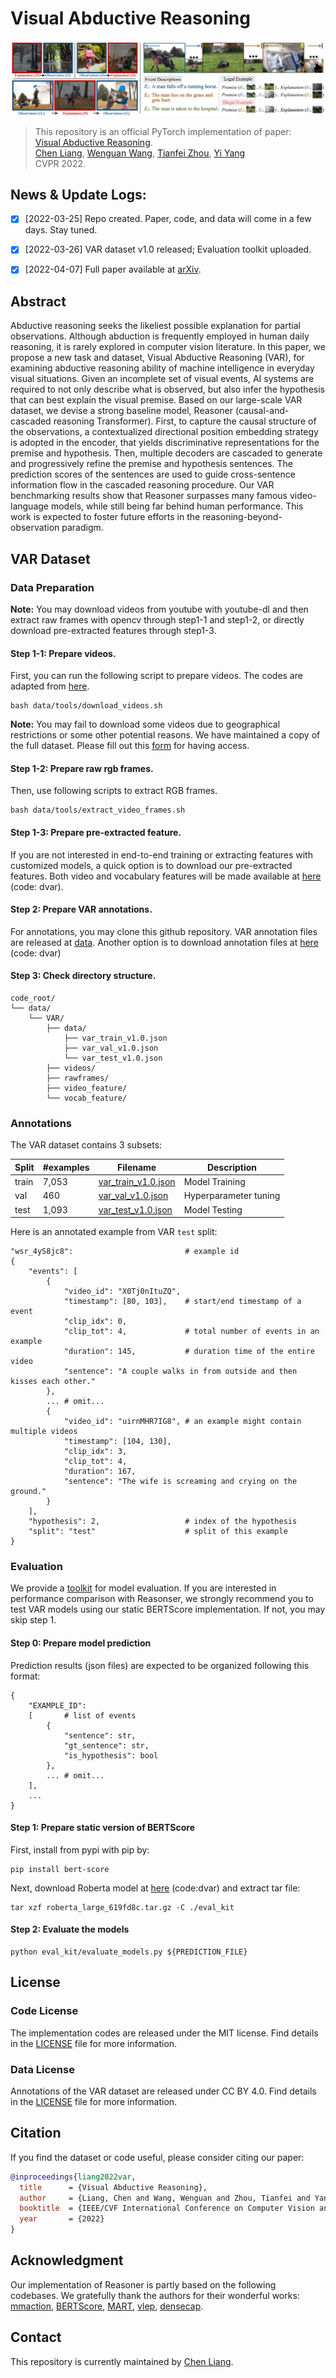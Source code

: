 # Visual Abductive Reasoning

<div align="center">
  <img src="assets/github_example.png">
</div>

> This repository is an official PyTorch implementation of paper:<br>
> [Visual Abductive Reasoning](https://arxiv.org/abs/2203.14040).<br>
> [Chen Liang](https://leonnnop.github.io/), [Wenguan Wang](https://sites.google.com/view/wenguanwang/), [Tianfei Zhou](https://www.tfzhou.com/), [Yi Yang](https://scholar.google.com/citations?user=RMSuNFwAAAAJ&hl=zh-CN) <br>
> CVPR 2022.


## News & Update Logs:
- [x] [2022-03-25] Repo created. Paper, code, and data will come in a few days. Stay tuned.
- [x] [2022-03-26] VAR dataset v1.0 released; Evaluation toolkit uploaded.
- [x] [2022-04-07] Full paper available at [arXiv](https://arxiv.org/abs/2203.14040).


## Abstract

Abductive reasoning seeks the likeliest possible explanation for partial observations. Although abduction is frequently employed in human daily reasoning, it is rarely explored in computer vision literature. In this paper, we propose a new task and dataset, Visual Abductive Reasoning (VAR), for examining abductive reasoning ability of machine intelligence in everyday visual situations. Given an incomplete set of visual events, AI systems are required to not only describe what is observed, but also infer the hypothesis that can best explain the visual premise. Based on our large-scale VAR dataset, we devise a strong baseline model, Reasoner (causal-and-cascaded reasoning Transformer). First, to capture the causal structure of the observations, a contextualized directional position embedding strategy is adopted in the encoder, that yields discriminative representations for the premise and hypothesis. Then, multiple decoders are cascaded to generate and progressively refine the premise and hypothesis sentences. The prediction scores of the sentences are used to guide cross-sentence information flow in the cascaded reasoning procedure. Our VAR benchmarking results show that Reasoner surpasses many famous video-language models, while still being far behind human performance. This work is expected to foster future efforts in the reasoning-beyond-observation paradigm.


## VAR Dataset 

### Data Preparation

**Note:** You may download videos from youtube with youtube-dl and then extract raw frames with opencv through step1-1 and step1-2, or directly download pre-extracted features through step1-3.

#### Step 1-1: Prepare videos.
First, you can run the following script to prepare videos. The codes are adapted from [here](https://github.com/open-mmlab/mmaction2/blob/master/tools/data/activitynet/). 
```
bash data/tools/download_videos.sh
```

**Note:** You may fail to download some videos due to geographical restrictions or some other potential reasons. We have maintained a copy of the full dataset. Please fill out this [form](https://forms.gle/VD9Ryu5dZPG9fMy36) for having access. 

#### Step 1-2: Prepare raw rgb frames.
Then, use following scripts to extract RGB frames.
```
bash data/tools/extract_video_frames.sh
```

#### Step 1-3: Prepare pre-extracted feature.
If you are not interested in end-to-end training or extracting features with customized models, a quick option is to download our pre-extracted features. Both video and vocabulary features will be made available at [here](https://pan.baidu.com/s/1Ju6O-05IhdVsNvpgbVpD7g) (code: dvar).

#### Step 2: Prepare VAR annotations.
For annotations, you may clone this github repository. VAR annotation files are released at [data](data). Another option is to download annotation files at [here](https://pan.baidu.com/s/1Ju6O-05IhdVsNvpgbVpD7g) (code: dvar)

#### Step 3: Check directory structure.

```
code_root/
└── data/
    └── VAR/
        ├── data/
            ├── var_train_v1.0.json
            ├── var_val_v1.0.json
        	└── var_test_v1.0.json 
        ├── videos/
        ├── rawframes/
        ├── video_feature/
        └── vocab_feature/
```

### Annotations
The VAR dataset contains 3 subsets:

| Split | #examples | Filename | Description|
| --- | --- | --- | --- |
| train | 7,053 | [var_train_v1.0.json](data/var_train_v1.0.json) | Model Training |
| val | 460 | [var_val_v1.0.json](data/var_val_v1.0.json) | Hyperparameter tuning |
| test | 1,093 | [var_test_v1.0.json](data/var_test_v1.0.json) | Model Testing |

Here is an annotated example from VAR `test` split:
```
"wsr_4yS8jc8":                         # example id
{
    "events": [
        {
            "video_id": "X0Tj0nItuZQ",
            "timestamp": [80, 103],    # start/end timestamp of a event
            "clip_idx": 0,
            "clip_tot": 4,             # total number of events in an example 
            "duration": 145,           # duration time of the entire video 
            "sentence": "A couple walks in from outside and then kisses each other."
        },
        ... # omit...
        {
            "video_id": "uirnMHR7IG8", # an example might contain multiple videos 
            "timestamp": [104, 130],
            "clip_idx": 3,
            "clip_tot": 4,
            "duration": 167,
            "sentence": "The wife is screaming and crying on the ground."
        }
    ],
    "hypothesis": 2,                   # index of the hypothesis
    "split": "test"                    # split of this example
}
```
### Evaluation

We provide a [toolkit](eval_kit) for model evaluation. If you are interested in performance comparison with Reasonser, we strongly recommend you to test VAR models using our static BERTScore implementation. If not, you may skip step 1.

#### Step 0: Prepare model prediction
Prediction results (json files) are expected to be organized following this format:
```
{
    "EXAMPLE_ID": 
    [       # list of events
        {
            "sentence": str,
            "gt_sentence": str,
            "is_hypothesis": bool
        },
        ... # omit...
    ],
    ...
}
```

#### Step 1: Prepare static version of BERTScore
First, install from pypi with pip by:
```
pip install bert-score
```
Next, download Roberta model at [here](https://pan.baidu.com/s/1Ju6O-05IhdVsNvpgbVpD7g) (code:dvar) and extract tar file:
```
tar xzf roberta_large_619fd8c.tar.gz -C ./eval_kit
```

#### Step 2: Evaluate the models
```
python eval_kit/evaluate_models.py ${PREDICTION_FILE} 
```

## License

### Code License
The implementation codes are released under the MIT license. 
Find details in the [LICENSE](CODE_LICENSE) file for more information.

### Data License
Annotations of the VAR dataset are released under CC BY 4.0. Find details in the [LICENSE](https://creativecommons.org/licenses/by/4.0/) file for more information.


## Citation

If you find the dataset or code useful, please consider citing our paper:

```bibtex
@inproceedings{liang2022var,
  title      = {Visual Abductive Reasoning},
  author     = {Liang, Chen and Wang, Wenguan and Zhou, Tianfei and Yang, Yi},
  booktitle  = {IEEE/CVF International Conference on Computer Vision and Pattern Recognition (CVPR)},
  year       = {2022}
}
```

## Acknowledgment

Our implementation of Reasoner is partly based on the following codebases. We gratefully thank the authors for their wonderful works: 
[mmaction](https://github.com/open-mmlab/mmaction2),
[BERTScore](https://github.com/Tiiiger/bert_score),
[MART](https://github.com/jayleicn/recurrent-transformer),
[vlep](https://github.com/jayleicn/VideoLanguageFuturePred),
[densecap](https://github.com/salesforce/densecap).


## Contact

This repository is currently maintained by [Chen Liang](mailto:leonnnop@gmail.com).